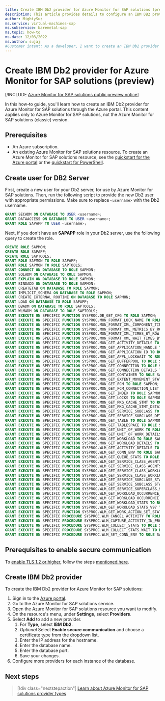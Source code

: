 ```yaml
---
title: Create IBM Db2 provider for Azure Monitor for SAP solutions (preview)
description: This article provides details to configure an IBM DB2 provider for Azure Monitor for SAP solutions.
author: MightySuz
ms.service: virtual-machines-sap
ms.subservice: baremetal-sap
ms.topic: how-to
ms.date: 12/03/2022
ms.author: sujaj
#Customer intent: As a developer, I want to create an IBM Db2 provider so that I can monitor the resource through Azure Monitor for SAP solutions.
---
```


# Create IBM Db2 provider for Azure Monitor for SAP solutions (preview)

[!INCLUDE [Azure Monitor for SAP solutions public preview notice](./includes/preview-azure-monitor.md)]

In this how-to guide, you'll learn how to create an IBM Db2 provider for Azure Monitor for SAP solutions through the Azure portal. This content applies only to Azure Monitor for SAP solutions, not the Azure Monitor for SAP solutions (classic) version.

## Prerequisites

- An Azure subscription. 
- An existing Azure Monitor for SAP solutions resource. To create an Azure Monitor for SAP solutions resource, see the [quickstart for the Azure portal](azure-monitor-sap-quickstart.md) or the [quickstart for PowerShell](azure-monitor-sap-quickstart-powershell.md).

## Create user for DB2 Server

First, create a new user for your Db2 server, for use by Azure Monitor for SAP solutions. Then, run the following script to provide the new Db2 user with appropriate permissions.
Make sure to replace `<username>` with the Db2 username.

```sql
GRANT SECADM ON DATABASE TO USER <username>;
GRANT DATAACCESS ON DATABASE TO USER <username>;
GRANT ROLE SAPAPP TO USER <username>;
```

Next, if you don't have an **SAPAPP** role in your Db2 server, use the following query to create the role.

```sql
CREATE ROLE SAPMON;
CREATE ROLE SAPAPP;
CREATE ROLE SAPTOOLS;
GRANT ROLE SAPMON TO ROLE SAPAPP;
GRANT ROLE SAPMON TO ROLE SAPTOOLS;
GRANT CONNECT ON DATABASE TO ROLE SAPMON;
GRANT SQLADM ON DATABASE TO ROLE SAPMON;
GRANT EXPLAIN ON DATABASE TO ROLE SAPMON;
GRANT BINDADD ON DATABASE TO ROLE SAPMON;
GRANT CREATETAB ON DATABASE TO ROLE SAPMON;
GRANT IMPLICIT_SCHEMA ON DATABASE TO ROLE SAPMON;
GRANT CREATE_EXTERNAL_ROUTINE ON DATABASE TO ROLE SAPMON;
GRANT LOAD ON DATABASE TO ROLE SAPAPP;
GRANT DBADM ON DATABASE TO ROLE SAPTOOLS;
GRANT WLMADM ON DATABASE TO ROLE SAPTOOLS;
GRANT EXECUTE ON SPECIFIC FUNCTION SYSPROC.DB_GET_CFG TO ROLE SAPMON;
GRANT EXECUTE ON SPECIFIC FUNCTION SYSPROC.MON_FORMAT_LOCK_NAME TO ROLE SAPMON;
GRANT EXECUTE ON SPECIFIC FUNCTION SYSPROC.MON_FORMAT_XML_COMPONENT_TIMES_BY_ROW TO ROLE SAPMON;
GRANT EXECUTE ON SPECIFIC FUNCTION SYSPROC.MON_FORMAT_XML_METRICS_BY_ROW TO ROLE SAPMON;
GRANT EXECUTE ON SPECIFIC FUNCTION SYSPROC.MON_FORMAT_XML_TIMES_BY_ROW TO ROLE SAPMON;
GRANT EXECUTE ON SPECIFIC FUNCTION SYSPROC.MON_FORMAT_XML_WAIT_TIMES_BY_ROW TO ROLE SAPMON;
GRANT EXECUTE ON SPECIFIC FUNCTION SYSPROC.MON_GET_ACTIVITY_DETAILS TO ROLE SAPMON;
GRANT EXECUTE ON SPECIFIC FUNCTION SYSPROC.MON_GET_APPLICATION_HANDLE TO ROLE SAPMON;
GRANT EXECUTE ON SPECIFIC FUNCTION SYSPROC.MON_GET_APPLICATION_ID TO ROLE SAPMON;
GRANT EXECUTE ON SPECIFIC FUNCTION SYSPROC.MON_GET_APPL_LOCKWAIT TO ROLE SAPMON;
GRANT EXECUTE ON SPECIFIC FUNCTION SYSPROC.MON_GET_BUFFERPOOL TO ROLE SAPMON;
GRANT EXECUTE ON SPECIFIC FUNCTION SYSPROC.MON_GET_CONNECTION TO ROLE SAPMON;
GRANT EXECUTE ON SPECIFIC FUNCTION SYSPROC.MON_GET_CONNECTION_DETAILS TO ROLE SAPMON;
GRANT EXECUTE ON SPECIFIC FUNCTION SYSPROC.MON_GET_CONTAINER TO ROLE SAPMON;
GRANT EXECUTE ON SPECIFIC FUNCTION SYSPROC.MON_GET_EXTENT_MOVEMENT_STATUS TO ROLE SAPMON;
GRANT EXECUTE ON SPECIFIC FUNCTION SYSPROC.MON_GET_FCM TO ROLE SAPMON;
GRANT EXECUTE ON SPECIFIC FUNCTION SYSPROC.MON_GET_FCM_CONNECTION_LIST TO ROLE SAPMON;
GRANT EXECUTE ON SPECIFIC FUNCTION SYSPROC.MON_GET_INDEX TO ROLE SAPMON;
GRANT EXECUTE ON SPECIFIC FUNCTION SYSPROC.MON_GET_LOCKS TO ROLE SAPMON;
GRANT EXECUTE ON SPECIFIC FUNCTION SYSPROC.MON_GET_PKG_CACHE_STMT TO ROLE SAPMON;
GRANT EXECUTE ON SPECIFIC FUNCTION SYSPROC.MON_GET_PKG_CACHE_STMT_DETAILS TO ROLE SAPMON;
GRANT EXECUTE ON SPECIFIC FUNCTION SYSPROC.MON_GET_SERVICE_SUBCLASS TO ROLE SAPMON;
GRANT EXECUTE ON SPECIFIC FUNCTION SYSPROC.MON_GET_SERVICE_SUBCLASS_DETAILS TO ROLE SAPMON;
GRANT EXECUTE ON SPECIFIC FUNCTION SYSPROC.MON_GET_TABLE TO ROLE SAPMON;
GRANT EXECUTE ON SPECIFIC FUNCTION SYSPROC.MON_GET_TABLESPACE TO ROLE SAPMON;
GRANT EXECUTE ON SPECIFIC FUNCTION SYSPROC.MON_GET_UNIT_OF_WORK TO ROLE SAPMON;
GRANT EXECUTE ON SPECIFIC FUNCTION SYSPROC.MON_GET_UNIT_OF_WORK_DETAILS TO ROLE SAPMON;
GRANT EXECUTE ON SPECIFIC FUNCTION SYSPROC.MON_GET_WORKLOAD TO ROLE SAPMON;
GRANT EXECUTE ON SPECIFIC FUNCTION SYSPROC.MON_GET_WORKLOAD_DETAILS TO ROLE SAPMON;
GRANT EXECUTE ON SPECIFIC FUNCTION SYSPROC.WLM_GET_ACTIVITY_DETAILS TO ROLE SAPMON;
GRANT EXECUTE ON SPECIFIC FUNCTION SYSPROC.WLM_GET_CONN_ENV TO ROLE SAPMON;
GRANT EXECUTE ON SPECIFIC FUNCTION SYSPROC.WLM_GET_QUEUE_STATS TO ROLE SAPMON;
GRANT EXECUTE ON SPECIFIC FUNCTION SYSPROC.WLM_GET_SERVICE_CLASS_AGENTS TO ROLE SAPMON;
GRANT EXECUTE ON SPECIFIC FUNCTION SYSPROC.WLM_GET_SERVICE_CLASS_AGENTS_V97 TO ROLE SAPMON;
GRANT EXECUTE ON SPECIFIC FUNCTION SYSPROC.WLM_GET_SERVICE_CLASS_WORKLOAD_OCCURRENCES TO ROLE SAPMON;
GRANT EXECUTE ON SPECIFIC FUNCTION SYSPROC.WLM_GET_SERVICE_CLASS_WORKLOAD_OCCURRENCES_V97 TO ROLE SAPMON;
GRANT EXECUTE ON SPECIFIC FUNCTION SYSPROC.WLM_GET_SERVICE_SUBCLASS_STATS TO ROLE SAPMON;
GRANT EXECUTE ON SPECIFIC FUNCTION SYSPROC.WLM_GET_SERVICE_SUBCLASS_STATS_V97 TO ROLE SAPMON;
GRANT EXECUTE ON SPECIFIC FUNCTION SYSPROC.WLM_GET_SERVICE_SUPERCLASS_STATS TO ROLE SAPMON;
GRANT EXECUTE ON SPECIFIC FUNCTION SYSPROC.WLM_GET_WORKLOAD_OCCURRENCE_ACTIVITIES TO ROLE SAPMON;
GRANT EXECUTE ON SPECIFIC FUNCTION SYSPROC.WLM_GET_WORKLOAD_OCCURRENCE_ACTIVITIES_V97 TO ROLE SAPMON;
GRANT EXECUTE ON SPECIFIC FUNCTION SYSPROC.WLM_GET_WORKLOAD_STATS TO ROLE SAPMON;
GRANT EXECUTE ON SPECIFIC FUNCTION SYSPROC.WLM_GET_WORKLOAD_STATS_V97 TO ROLE SAPMON;
GRANT EXECUTE ON SPECIFIC FUNCTION SYSPROC.WLM_GET_WORK_ACTION_SET_STATS TO ROLE SAPMON;
GRANT EXECUTE ON SPECIFIC PROCEDURE SYSPROC.WLM_CANCEL_ACTIVITY TO ROLE SAPMON;
GRANT EXECUTE ON SPECIFIC PROCEDURE SYSPROC.WLM_CAPTURE_ACTIVITY_IN_PROGRESS TO ROLE SAPMON;
GRANT EXECUTE ON SPECIFIC PROCEDURE SYSPROC.WLM_COLLECT_STATS TO ROLE SAPMON;
GRANT EXECUTE ON SPECIFIC PROCEDURE SYSPROC.WLM_COLLECT_STATS_WAIT TO ROLE SAPMON;
GRANT EXECUTE ON SPECIFIC PROCEDURE SYSPROC.WLM_SET_CONN_ENV TO ROLE SAPMON;

```
## Prerequisites to enable secure communication

To [enable TLS 1.2 or higher](enable-tls-azure-monitor-sap-solutions.md), follow the steps [mentioned here](https://assets.cdn.sap.com/sapcom/docs/2018/12/d2922a3b-307d-0010-87a3-c30de2ffd8ff.pdf).

## Create IBM Db2 provider

To create the IBM Db2 provider for Azure Monitor for SAP solutions:

1. Sign in to the [Azure portal](https://portal.azure.com).
1. Go to the Azure Monitor for SAP solutions service. 
1. Open the Azure Monitor for SAP solutions resource you want to modify.
1. On the resource's menu, under **Settings**, select **Providers**.
1. Select **Add** to add a new provider.
    1. For **Type**, select **IBM Db2**.
    1. *Optional* Select **Enable secure communication** and choose a certificate type from the dropdown list.
    1. Enter the IP address for the hostname.
    1. Enter the database name.
    1. Enter the database port.
    1. Save your changes.
1. Configure more providers for each instance of the database.
    
## Next steps

> [!div class="nextstepaction"]
> [Learn about Azure Monitor for SAP solutions provider types](azure-monitor-providers.md)
